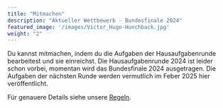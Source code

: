 ```yaml
---
title: "Mitmachen"
description: "Aktueller Wettbewerb - Bundesfinale 2024"
featured_image: '/images/Victor_Hugo-Hunchback.jpg'
weight: "2"
---
```


Du kannst mitmachen, indem du die Aufgaben der Hausaufgabenrunde bearbeitest und sie einreichst. Die Hausaufgabenrunde 2024 ist leider schon vorbei, momentan wird das Bundesfinale 2024 ausgetragen. Die Aufgaben der nächsten Runde werden vermutlich im Feber 2025 hier veröffentlicht.

Für genauere Details siehe unsere [Regeln](/informationen/regeln/).

<!-- Du kannst ab sofort die Aufgaben der [Hausaufgabenrunde](/files/Hausaufgabenrunde_IOAA-Austria_2024.pdf) bearbeiten. Die Lösungen können bis zum **01.04.2024 (23:59 Uhr)** als E-Mail bei [astro-olympiad@outlook.com](mailto:astro-olympiad@outlook.com) eingereicht werden. Die Lösungen dürfen handschriftlich oder am Computer erstellt werden und sollen als eine PDF-Datei im Format **vorname-nachname.pdf** abgegeben werden. Erwähne außerdem in deiner E-Mail deinen **Vornamen**, **Nachnamen** sowie deine **Schule** und **Klassenstufe**.

Die Aufgaben sollen allein bearbeitet werden, aber es dürfen alle Hilfsmittel wie Bücher, das Internet und Programme wie Stellarium zu Rat gezogen werden. Allerdings muss deren Verwendung, sofern es über Standardwissen hinausgeht, in der Lösung gekennzeichnet werden. Die Aufgaben sind auch ohne externe Hilfe lösbar.

Für genauere Details siehe unsere [Regeln](/informationen/regeln/).

[Download Hausaufgabenrunde](/files/Hausaufgabenrunde_IOAA-Austria_2024.pdf) -->


<!-- Die Einsendung erfolgt per E-Mail bis zumDu kannst dich ab sofort über dieses [Formular](https://docs.google.com/forms/d/e/1FAIpQLScDMiZDkT5CRFm0Ve6v6EuCvUpXDUsQLmKYvoIyAMnWZ3aWag/viewform) registrieren, weitere Informationen werden später per Mail folgen. Die Aufgaben der Hausaufgabenrunde werden ab Jänner verfügbar sein und die Bearbeitung ist bis Ende März möglich. Genaue Instruktionen wirst du von uns per E-Mail noch erhalten. -->
